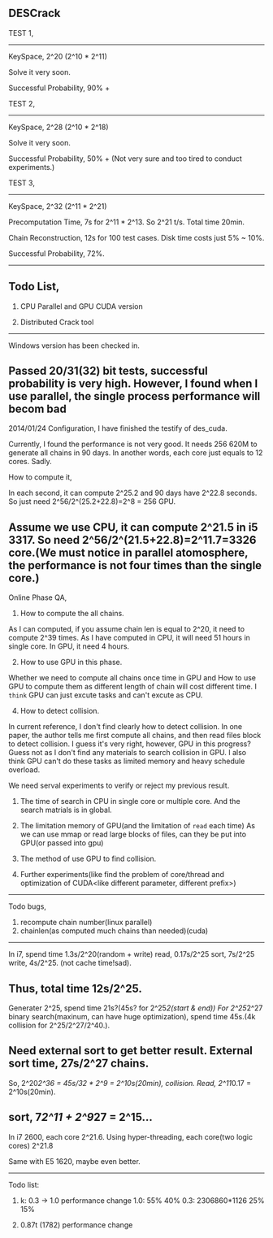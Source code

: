 DESCrack
--------------------------------------------------

TEST 1, 
**************************************************
KeySpace, 2^20 (2^10 * 2^11)

Solve it very soon.

Successful Probability, 90% +

TEST 2, 
**************************************************
KeySpace, 2^28 (2^10 * 2^18)

Solve it very soon.

Successful Probability, 50% + (Not very sure and too tired to conduct experiments.)

TEST 3, 
**************************************************
KeySpace, 2^32 (2^11 * 2^21)

Precomputation Time,  7s for 2^11 * 2^13. So 2^21 t/s. Total time 20min.

Chain Reconstruction,  12s for 100 test cases. Disk time costs just 5% ~ 10%. 

Successful Probability, 72%.

----------------------------------------------------
Todo List,
----------------------------------------------------
1. CPU Parallel and GPU CUDA version

2. Distributed Crack tool

----------------------------------------------------
Windows version has been checked in.

Passed 20/31(32) bit tests, successful probability is very high. However, I found when I use parallel, the single process performance will becom bad
----------------------------------------------------
2014/01/24
Configuration, I have finished the testify of des_cuda. 

Currently, I found the performance is not very good. It needs 256 620M to generate all chains in 90 days. In another words, each core just equals to 12 cores. Sadly.

How to compute it,

In each second, it can compute 2^25.2 and 90 days have 2^22.8 seconds. So just need 2^56/2^(25.2+22.8)=2^8 = 256 GPU.

Assume we use CPU, it can compute 2^21.5 in i5 3317. So need 2^56/2^(21.5+22.8)=2^11.7=3326 core.(We must notice in parallel atomosphere, the performance is not four times than the single core.)
-------------------------------------------------------------------------------------------
Online Phase QA,
1. How to compute the all chains. 

As I can computed, if you assume chain len is equal to 2^20, it need to compute 2^39 times. As I have computed in CPU, it will need 51 hours in single core. In GPU, it need 4 hours.

2. How to use GPU in this phase.

Whether we need to compute all chains once time in GPU and How to use GPU to compute them as different length of chain will cost different time. I `think` GPU can just excute tasks and can't excute as CPU.

4. How to detect collision.

In current reference, I don't find clearly how to detect collision. In one paper, the author tells me first compute all chains, and then read files block to detect collision. I guess it's very right, however, GPU in this progress? Guess not as I don't find any materials to search collision in GPU. I also think GPU can't do these tasks as limited memory and heavy schedule overload.

We need serval experiments to verify or reject my previous result.

1. The time of search in CPU in single core or multiple core. And the search matrials is in global.

2. The limitation memory of GPU(and the limitation of `read` each time)
As we can use mmap or read large blocks of files, can they be put into GPU(or passed into gpu)

3. The method of use GPU to find collision.

4. Further experiments(like find the problem of core/thread and optimization of CUDA<which can be asked in stackoverflow><like different parameter, different prefix>)

----------------------------------------
Todo bugs,
1. recompute chain number(linux parallel)
2. chainlen(as computed much chains than needed)(cuda) 

-----------------------------------------
In i7, spend time 1.3s/2^20(random + write)
read, 0.17s/2^25
sort, 7s/2^25
write, 4s/2^25. (not cache time!sad).

Thus, total time 12s/2^25.
-----------------------------------------
Generater 2^25, spend time 21s?(45s? for 2^25*2(start & end))
For 2^25*2^27 binary search(maxinum, can have huge optimization), spend time 45s.(4k collision for 2^25/2^27/2^40.).

Need external sort to get better result.
External sort time, 27s/2^27 chains.
-------------------------------------------
So, 2^20*2^36 = 45s/32 * 2^9 = 2^10s(20min), collision.
Read, 2^11*0.17 = 2^10s(20min).

sort, 7*2^11 + 2^9*27 = 2^15...
-------------------------------------------
In i7 2600, each core 2^21.6.
Using hyper-threading, each core(two logic cores) 2^21.8

Same with E5 1620, maybe even better.

-------------------------------------------
Todo list:
1. k: 0.3 -> 1.0 performance change
1.0: 55%     40%
0.3: 2306860*1126 25%  15%

2. 0.87t (1782)  performance change
